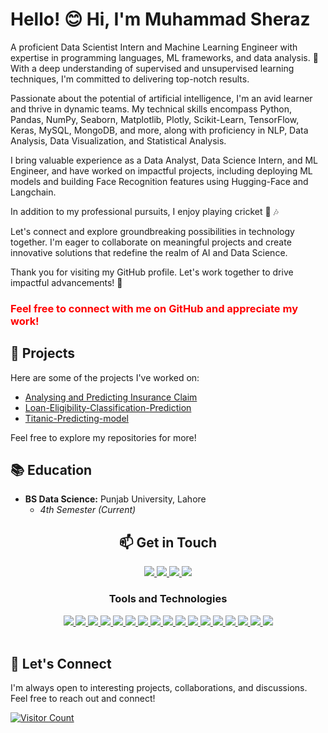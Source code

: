 <!DOCTYPE html>
<html>

<head>
</head>

<body>
    <div>
        <h1>Hello! 😊  Hi, I'm Muhammad Sheraz </h1>
        <p>A proficient Data Scientist Intern and Machine Learning Engineer with expertise in programming languages, ML frameworks,
            and data analysis. 🚀 With a deep understanding of supervised and unsupervised learning techniques, I'm committed
            to delivering top-notch results.</p>
        <p>Passionate about the potential of artificial intelligence, I'm an avid learner and thrive in dynamic teams. My
            technical skills encompass Python, Pandas, NumPy, Seaborn, Matplotlib, Plotly, Scikit-Learn, TensorFlow, Keras,
            MySQL, MongoDB, and more, along with proficiency in NLP, Data Analysis, Data Visualization, and Statistical Analysis.</p>
        <p>I bring valuable experience as a Data Analyst, Data Science Intern, and ML Engineer, and have worked on impactful
            projects, including deploying ML models and building Face Recognition features using Hugging-Face and Langchain.</p>
        <p>In addition to my professional pursuits, I enjoy playing cricket 🏏 🎶</p>
        <p>Let's connect and explore groundbreaking possibilities in technology together. I'm eager to collaborate on meaningful
            projects and create innovative solutions that redefine the realm of AI and Data Science.</p>
        <p>Thank you for visiting my GitHub profile. Let's work together to drive impactful advancements! 🤝</p>
        <b><h3 style="color:red">Feel free to connect with me on GitHub and appreciate my work!</h3></b>
    </div>
</body>

</html>




## 🌱 Projects

Here are some of the projects I've worked on:

- [Analysing and Predicting Insurance Claim](https://github.com/MuhammadSheraza002/Predicting-Insurance-Claim.git)
- [Loan-Eligibility-Classification-Prediction](https://github.com/MuhammadSheraza002/Loan-Eligibility-Classification-Prediction.git)
- [Titanic-Predicting-model](https://github.com/MuhammadSheraza002/Titanic-Predicting-model.git)

Feel free to explore my repositories for more!

## 📚 Education

- **BS Data Science:** Punjab University, Lahore
  - _4th Semester (Current)_
  
<div align="center">
  <h2 align="center">📫 Get in Touch</h2>
  
  <!-- LinkedIn Badge -->
  <a href="https://www.linkedin.com/in/muhammad-sheraz-5b3887242?utm_source=share&utm_campaign=share_via&utm_content=profile&utm_medium=android_app">
    <img src="https://img.shields.io/badge/LinkedIn-Muhammad%20Sheraz-0077B5?style=for-the-badge&logo=linkedin&logoColor=white" />
  </a>
  
  <!-- Email Badge -->
  <a href="mailto:sheraz601050@gmail.com">
    <img src="https://img.shields.io/badge/Email-sheraz601050%40gmail.com-D14836?style=for-the-badge&logo=gmail&logoColor=white" />
  </a>
  
  <!-- Kaggle Badge -->
   <a href="https://www.kaggle.com/muhammadsheraza002">
    <img src="https://img.shields.io/badge/Kaggle-Muhammad%20Sheraz-20BEFF?style=for-the-badge&logo=kaggle&logoColor=white" />
  </a>

  <!-- LeetCode Badge -->
  <a href="https://leetcode.com/MuhammadSheraz/">
    <img src="https://img.shields.io/badge/LeetCode-Muhammad%20Sheraz-FFA116?style=for-the-badge&logo=leetcode&logoColor=black" />
  </a>
</div>

<div align="center">
  <h3 align="center">Tools and Technologies</h3>
  <a href="#">
      <img src="https://img.shields.io/badge/python-3670A0?style=for-the-badge&logo=python&logoColor=ffdd54" />
  </a>
  <a href="#">
      <img src="https://img.shields.io/badge/sqlite-%2307405e.svg?style=for-the-badge&logo=sqlite&logoColor=white" />
  </a>
  <a href="#">
      <img src="https://img.shields.io/badge/html5-%23E34F26.svg?style=for-the-badge&logo=html5&logoColor=white" />
  </a>
  <a href="#">
      <img src="https://img.shields.io/badge/css3-%231572B6.svg?style=for-the-badge&logo=css3&logoColor=white" />
  </a>
  <a href="#">
      <img src="https://img.shields.io/badge/git-%23F05033.svg?style=for-the-badge&logo=git&logoColor=white" />
  </a>
  <a href="#">
      <img src="https://img.shields.io/badge/Visual%20Studio%20Code-0078d7.svg?style=for-the-badge&logo=visual-studio-code&logoColor=white" />
  </a>
  <a href="#">
      <img src="https://img.shields.io/badge/Jupyter%20Notebook-%23F37626.svg?style=for-the-badge&logo=jupyter&logoColor=white" />
  </a>
  <a href="#">
      <img src="https://img.shields.io/badge/PyCharm-000000.svg?style=for-the-badge&logo=pycharm&logoColor=white" />
  </a>
  <a href="#">
      <img src="https://img.shields.io/badge/MySQL-%2300758F.svg?style=for-the-badge&logo=mysql&logoColor=white" />
  </a>
  <a href="#">
      <img src="https://img.shields.io/badge/MySQL%20Workbench-4479A1.svg?style=for-the-badge&logo=mysql&logoColor=white" />
  </a>
  <a href="#">
      <img src="https://img.shields.io/badge/Seaborn-%230747B6.svg?style=for-the-badge&logo=seaborn&logoColor=white" />
  </a>
  <a href="#">
      <img src="https://img.shields.io/badge/Matplotlib-%23F37626.svg?style=for-the-badge&logo=matplotlib&logoColor=white" />
  </a>
  <a href="#">
      <img src="https://img.shields.io/badge/NumPy-%23013243.svg?style=for-the-badge&logo=numpy&logoColor=white" />
  </a>
  <a href="#">
      <img src="https://img.shields.io/badge/Pandas-%23150458.svg?style=for-the-badge&logo=pandas&logoColor=white" />
  </a>
  <a href="#">
      <img src="https://img.shields.io/badge/Scikit%20learn-%23F7931E.svg?style=for-the-badge&logo=scikit-learn&logoColor=white" />
  </a>
  <a href="#">
      <img src="https://img.shields.io/badge/SciPy-%230C55A5.svg?style=for-the-badge&logo=scipy&logoColor=white" />
  </a>
  <a href="#">
      <img src="https://img.shields.io/badge/Statsmodels-%23F37626.svg?style=for-the-badge&logo=statsmodels&logoColor=white" />
  </a>
</div>
<br>


## 💬 Let's Connect

I'm always open to interesting projects, collaborations, and discussions. Feel free to reach out and connect!

[![Visitor Count](https://profile-counter.glitch.me/MuhammadSheraz002/count.svg)](https://github.com/MuhammadSheraz002)
